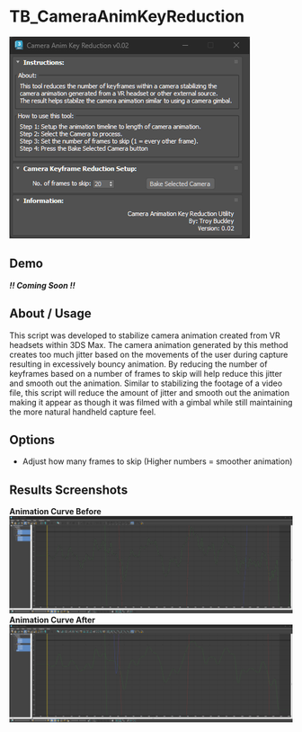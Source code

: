 # TB_CameraAnimKeyReduction
![](../../images/Tools/Tool_Camera_Anim_Key_Reducer.png)

## Demo
***!! Coming Soon !!***

## About / Usage
This script was developed to stabilize camera animation created from VR headsets within 3DS Max. The camera animation generated by this method creates too much jitter based on the movements of the user during capture resulting in excessively bouncy animation. By reducing the number of keyframes based on a number of frames to skip will help reduce this jitter and smooth out the animation. Similar to stabilizing the footage of a video file, this script will reduce the amount of jitter and smooth out the animation making it appear as though it was filmed with a gimbal while still maintaining the more natural handheld capture feel.

## Options
* Adjust how many frames to skip (Higher numbers = smoother animation)

## Results Screenshots
**Animation Curve Before**
![](./Images/Camera_Curve_Before.png)
**Animation Curve After**
![](./Images/Camera_Curve_After.png)